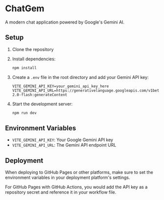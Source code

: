 # ChatGem

A modern chat application powered by Google's Gemini AI.

## Setup

1. Clone the repository
2. Install dependencies:
   ```bash
   npm install
   ```

3. Create a `.env` file in the root directory and add your Gemini API key:
   ```
   VITE_GEMINI_API_KEY=your_gemini_api_key_here
   VITE_GEMINI_API_URL=https://generativelanguage.googleapis.com/v1beta/models/gemini-2.0-flash:generateContent
   ```

4. Start the development server:
   ```bash
   npm run dev
   ```

## Environment Variables

- `VITE_GEMINI_API_KEY`: Your Google Gemini API key
- `VITE_GEMINI_API_URL`: The Gemini API endpoint URL

## Deployment

When deploying to GitHub Pages or other platforms, make sure to set the environment variables in your deployment platform's settings.

For GitHub Pages with GitHub Actions, you would add the API key as a repository secret and reference it in your workflow file.